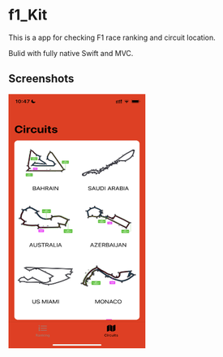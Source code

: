 # f1_Kit
This is a app for checking F1 race ranking and circuit location.

Bulid with fully native Swift and MVC.

## Screenshots
<img src="f1_Kit/Images/mockF1_Kit1.PNG" width="270" height="500" />
